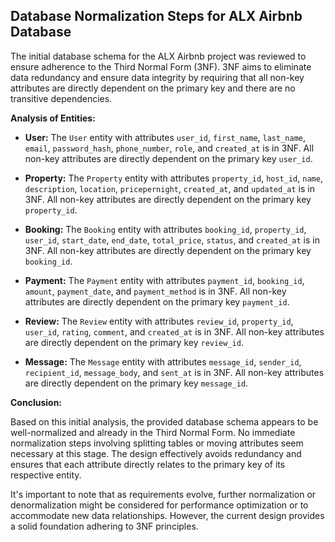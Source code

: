 ## Database Normalization Steps for ALX Airbnb Database

The initial database schema for the ALX Airbnb project was reviewed to ensure adherence to the Third Normal Form (3NF). 3NF aims to eliminate data redundancy and ensure data integrity by requiring that all non-key attributes are directly dependent on the primary key and there are no transitive dependencies.

**Analysis of Entities:**

* **User:** The `User` entity with attributes `user_id`, `first_name`, `last_name`, `email`, `password_hash`, `phone_number`, `role`, and `created_at` is in 3NF. All non-key attributes are directly dependent on the primary key `user_id`.

* **Property:** The `Property` entity with attributes `property_id`, `host_id`, `name`, `description`, `location`, `pricepernight`, `created_at`, and `updated_at` is in 3NF. All non-key attributes are directly dependent on the primary key `property_id`.

* **Booking:** The `Booking` entity with attributes `booking_id`, `property_id`, `user_id`, `start_date`, `end_date`, `total_price`, `status`, and `created_at` is in 3NF. All non-key attributes are directly dependent on the primary key `booking_id`.

* **Payment:** The `Payment` entity with attributes `payment_id`, `booking_id`, `amount`, `payment_date`, and `payment_method` is in 3NF. All non-key attributes are directly dependent on the primary key `payment_id`.

* **Review:** The `Review` entity with attributes `review_id`, `property_id`, `user_id`, `rating`, `comment`, and `created_at` is in 3NF. All non-key attributes are directly dependent on the primary key `review_id`.

* **Message:** The `Message` entity with attributes `message_id`, `sender_id`, `recipient_id`, `message_body`, and `sent_at` is in 3NF. All non-key attributes are directly dependent on the primary key `message_id`.

**Conclusion:**

Based on this initial analysis, the provided database schema appears to be well-normalized and already in the Third Normal Form. No immediate normalization steps involving splitting tables or moving attributes seem necessary at this stage. The design effectively avoids redundancy and ensures that each attribute directly relates to the primary key of its respective entity.

It's important to note that as requirements evolve, further normalization or denormalization might be considered for performance optimization or to accommodate new data relationships. However, the current design provides a solid foundation adhering to 3NF principles.
